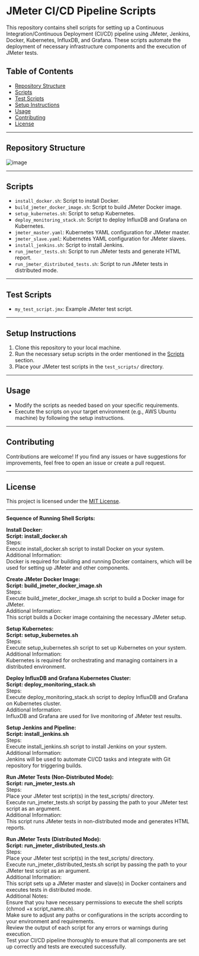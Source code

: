 # JMeter CI/CD Pipeline Scripts

This repository contains shell scripts for setting up a Continuous Integration/Continuous Deployment (CI/CD) pipeline using JMeter, Jenkins, Docker, Kubernetes, InfluxDB, and Grafana. These scripts automate the deployment of necessary infrastructure components and the execution of JMeter tests.

## Table of Contents

- [Repository Structure](#repository-structure)
- [Scripts](#scripts)
- [Test Scripts](#test-scripts)
- [Setup Instructions](#setup-instructions)
- [Usage](#usage)
- [Contributing](#contributing)
- [License](#license)

--------------------------------------------------------------------------------

## Repository Structure

![image](https://github.com/sachidanadpc/JMeter_CI_CD_Pipeline/assets/49983832/f9b0dda7-7c93-4ad3-93c5-7b905c00e7ad)

--------------------------------------------------------------------------------

## Scripts

- `install_docker.sh`: Script to install Docker.
- `build_jmeter_docker_image.sh`: Script to build JMeter Docker image.
- `setup_kubernetes.sh`: Script to setup Kubernetes.
- `deploy_monitoring_stack.sh`: Script to deploy InfluxDB and Grafana on Kubernetes.
- `jmeter_master.yaml`: Kubernetes YAML configuration for JMeter master.
- `jmeter_slave.yaml`: Kubernetes YAML configuration for JMeter slaves.
- `install_jenkins.sh`: Script to install Jenkins.
- `run_jmeter_tests.sh`: Script to run JMeter tests and generate HTML report.
- `run_jmeter_distributed_tests.sh`: Script to run JMeter tests in distributed mode.

--------------------------------------------------------------------------------

## Test Scripts

- `my_test_script.jmx`: Example JMeter test script.

--------------------------------------------------------------------------------

## Setup Instructions

1. Clone this repository to your local machine.
2. Run the necessary setup scripts in the order mentioned in the [Scripts](#scripts) section.
3. Place your JMeter test scripts in the `test_scripts/` directory.

--------------------------------------------------------------------------------

## Usage

- Modify the scripts as needed based on your specific requirements.
- Execute the scripts on your target environment (e.g., AWS Ubuntu machine) by following the setup instructions.

--------------------------------------------------------------------------------

## Contributing

Contributions are welcome! If you find any issues or have suggestions for improvements, feel free to open an issue or create a pull request.

--------------------------------------------------------------------------------

## License

This project is licensed under the [MIT License](LICENSE).

--------------------------------------------------------------------------------

**Sequence of Running Shell Scripts:**

**Install Docker:** <br />
**Script: install_docker.sh** <br />
Steps: <br />
Execute install_docker.sh script to install Docker on your system. <br />
Additional Information: <br />
Docker is required for building and running Docker containers, which will be used for setting up JMeter and other components. <br />

**Create JMeter Docker Image:** <br />
**Script: build_jmeter_docker_image.sh** <br />
Steps: <br />
Execute build_jmeter_docker_image.sh script to build a Docker image for JMeter. <br />
Additional Information: <br />
This script builds a Docker image containing the necessary JMeter setup. <br />

**Setup Kubernetes:** <br />
**Script: setup_kubernetes.sh** <br />
Steps: <br />
Execute setup_kubernetes.sh script to set up Kubernetes on your system. <br />
Additional Information: <br />
Kubernetes is required for orchestrating and managing containers in a distributed environment. <br />

**Deploy InfluxDB and Grafana Kubernetes Cluster:** <br />
**Script: deploy_monitoring_stack.sh** <br />
Steps: <br />
Execute deploy_monitoring_stack.sh script to deploy InfluxDB and Grafana on Kubernetes cluster. <br />
Additional Information: <br />
InfluxDB and Grafana are used for live monitoring of JMeter test results. <br />

**Setup Jenkins and Pipeline:** <br />
**Script: install_jenkins.sh** <br />
Steps: <br />
Execute install_jenkins.sh script to install Jenkins on your system. <br />
Additional Information: <br />
Jenkins will be used to automate CI/CD tasks and integrate with Git repository for triggering builds.

**Run JMeter Tests (Non-Distributed Mode):** <br />
**Script: run_jmeter_tests.sh** <br />
Steps: <br />
Place your JMeter test script(s) in the test_scripts/ directory. <br />
Execute run_jmeter_tests.sh script by passing the path to your JMeter test script as an argument. <br />
Additional Information: <br />
This script runs JMeter tests in non-distributed mode and generates HTML reports. <br />

**Run JMeter Tests (Distributed Mode):** <br />
**Script: run_jmeter_distributed_tests.sh** <br />
Steps: <br />
Place your JMeter test script(s) in the test_scripts/ directory. <br />
Execute run_jmeter_distributed_tests.sh script by passing the path to your JMeter test script as an argument. <br />
Additional Information: <br />
This script sets up a JMeter master and slave(s) in Docker containers and executes tests in distributed mode. <br />
Additional Notes: <br />
Ensure that you have necessary permissions to execute the shell scripts (chmod +x script_name.sh). <br />
Make sure to adjust any paths or configurations in the scripts according to your environment and requirements. <br />
Review the output of each script for any errors or warnings during execution. <br />
Test your CI/CD pipeline thoroughly to ensure that all components are set up correctly and tests are executed successfully. <br />
